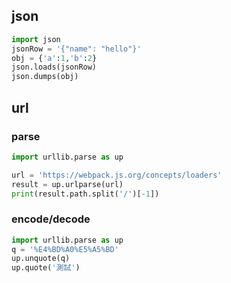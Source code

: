 ## json
```python
import json
jsonRow = '{"name": "hello"}'
obj = {'a':1,'b':2}
json.loads(jsonRow)
json.dumps(obj)
```

## url

### parse

```python
import urllib.parse as up

url = 'https://webpack.js.org/concepts/loaders'
result = up.urlparse(url)
print(result.path.split('/')[-1])
```

### encode/decode

```python
import urllib.parse as up
q = '%E4%BD%A0%E5%A5%BD'
up.unquote(q)
up.quote('測試')
```
